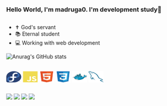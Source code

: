 ### Hello World, I'm madruga0. I'm development study👋
##
- ✝️ God's servant
- 📚 Eternal student 
- 💻 Working with web development

![Anurag's GitHub stats](https://github-readme-stats.vercel.app/api?username=madruga0&show_icons=true&theme=transparent)

  <div style="display: inline_block"><br>
    <img align="center" alt="Madruga-Fedora" height="30" width="40" src="https://raw.githubusercontent.com/devicons/devicon/master/icons/fedora/fedora-original.svg">
  <img align="center" alt="Madruga-Js" height="30" width="40" src="https://raw.githubusercontent.com/devicons/devicon/master/icons/javascript/javascript-plain.svg">
  <img align="center" alt="Madruga-HTML" height="30" width="40" src="https://raw.githubusercontent.com/devicons/devicon/master/icons/html5/html5-original.svg">
  <img align="center" alt="Madruga-CSS" height="30" width="40" src="https://raw.githubusercontent.com/devicons/devicon/master/icons/css3/css3-original.svg">
  <img align="center" alt="Madruga-Docker" height="30" width="40" src="https://raw.githubusercontent.com/devicons/devicon/master/icons/docker/docker-original.svg">
  <img align="center" alt="Madruga-MySQL" height="30" width="40" src="https://raw.githubusercontent.com/devicons/devicon/master/icons/mysql/mysql-original.svg">
    
##
    
<div> 
  <a href="https://www.instagram.com/_pedromadruga_/)" target="_blank"><img src="https://img.shields.io/badge/-Instagram-%23E4405F?style=for-the-badge&logo=instagram&logoColor=white" target="_blank"></a>
  <a href = "mailto:pedromadruga6@gmail.com"><img src="https://img.shields.io/badge/-Gmail-%23333?style=for-the-badge&logo=gmail&logoColor=white" target="_blank"></a>
  <a href="https://www.linkedin.com/in/pedro-madruga-a4901716a/" target="_blank"><img src="https://img.shields.io/badge/-LinkedIn-%230077B5?style=for-the-badge&logo=linkedin&logoColor=white" target="_blank"></a>
  <a href="https://app.slack.com/client/T04GVQF8TPV/C04H8H1NHJM?cdn_fallback=2"><img src="https://img.shields.io/badge/Slack-4A154B?style=for-the-badge&logo=slack&logoColor=white">
</div>






